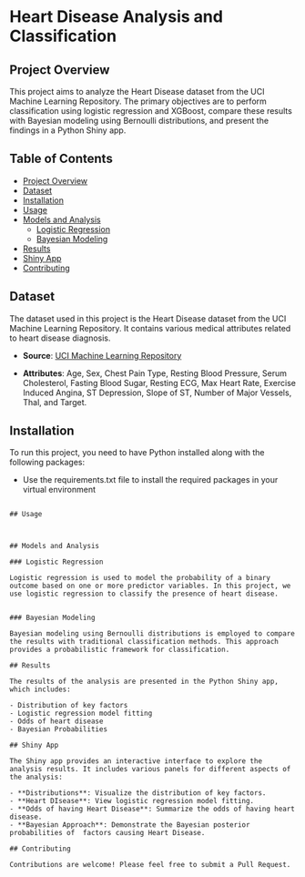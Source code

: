 
# Heart Disease Analysis and Classification

## Project Overview

This project aims to analyze the Heart Disease dataset from the UCI Machine Learning Repository. The primary objectives are to perform classification using logistic regression and XGBoost, compare these results with Bayesian modeling using Bernoulli distributions, and present the findings in a Python Shiny app.

## Table of Contents

- [Project Overview](#project-overview)
- [Dataset](#dataset)
- [Installation](#installation)
- [Usage](#usage)
- [Models and Analysis](#models-and-analysis)
  - [Logistic Regression](#logistic-regression)
  - [Bayesian Modeling](#bayesian-modeling)
- [Results](#results)
- [Shiny App](#shiny-app)
- [Contributing](#contributing)


## Dataset

The dataset used in this project is the Heart Disease dataset from the UCI Machine Learning Repository. It contains various medical attributes related to heart disease diagnosis.

- **Source**: [UCI Machine Learning Repository](https://archive.ics.uci.edu/ml/datasets/Heart+Disease)

- **Attributes**: Age, Sex, Chest Pain Type, Resting Blood Pressure, Serum Cholesterol, Fasting Blood Sugar, Resting ECG, Max Heart Rate, Exercise Induced Angina, ST Depression, Slope of ST, Number of Major Vessels, Thal, and Target.

## Installation

To run this project, you need to have Python installed along with the following packages:

- Use the requirements.txt file to install the required packages in your virtual environment
```

## Usage



## Models and Analysis

### Logistic Regression

Logistic regression is used to model the probability of a binary outcome based on one or more predictor variables. In this project, we use logistic regression to classify the presence of heart disease.


### Bayesian Modeling

Bayesian modeling using Bernoulli distributions is employed to compare the results with traditional classification methods. This approach provides a probabilistic framework for classification.

## Results

The results of the analysis are presented in the Python Shiny app, which includes:

- Distribution of key factors
- Logistic regression model fitting
- Odds of heart disease
- Bayesian Probabilities

## Shiny App

The Shiny app provides an interactive interface to explore the analysis results. It includes various panels for different aspects of the analysis:

- **Distributions**: Visualize the distribution of key factors.
- **Heart DIsease**: View logistic regression model fitting.
- **Odds of having Heart Disease**: Summarize the odds of having heart disease.
- **Bayesian Approach**: Demonstrate the Bayesian posterior probabilities of  factors causing Heart Disease.

## Contributing

Contributions are welcome! Please feel free to submit a Pull Request.



